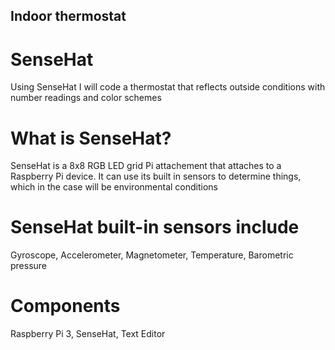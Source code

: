 ## Indoor thermostat

# SenseHat
Using SenseHat I will code a thermostat that reflects outside conditions with number readings and color schemes

# What is SenseHat?
SenseHat is a 8x8 RGB LED grid Pi attachement that attaches to a Raspberry Pi device. It can use its built in sensors to determine
things, which in the case will be environmental conditions

# SenseHat built-in sensors include
Gyroscope,
Accelerometer,
Magnetometer,
Temperature,
Barometric pressure

# Components 
Raspberry Pi 3,
SenseHat,
Text Editor
    

